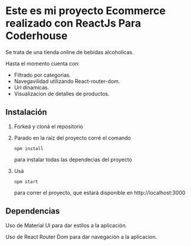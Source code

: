 # Este es mi proyecto Ecommerce realizado con ReactJs Para Coderhouse

Se trata de una tienda online de bebidas alcoholicas.

Hasta el momento cuenta con:
- Filtrado por categorias.
- Navegavilidad utilizando React-router-dom.
- Url dinamicas.
- Visualizacion de detalles de productos.

## Instalación

1. Forkeá y cloná el repositorio

2. Parado en la raíz del proyecto corré el comando 

   ```
   npm install
   ```

    para instalar todas las dependecias del proyecto

3. Usá 

   ```
   npm start
   ```

    para correr el proyecto, que estará disponible en http://localhost:3000
    
## Dependencias

Uso de Material UI para dar estilos a la aplicación.

Uso de React Router Dom para dar navegación a la aplicacion.

